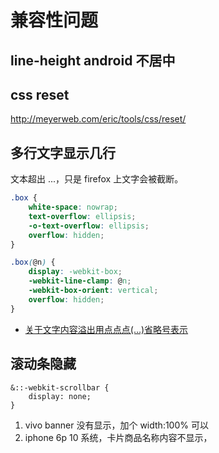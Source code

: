 # 兼容性问题

## line-height android 不居中

## css reset

http://meyerweb.com/eric/tools/css/reset/

## 多行文字显示几行

文本超出 ...，只是 firefox 上文字会被截断。

```css
.box {
    white-space: nowrap;
    text-overflow: ellipsis;
    -o-text-overflow: ellipsis;
    overflow: hidden;
}
```

```css
.box(@n) {
    display: -webkit-box;
    -webkit-line-clamp: @n;
    -webkit-box-orient: vertical;
    overflow: hidden;
}
```

-   [关于文字内容溢出用点点点(…)省略号表示](https://www.zhangxinxu.com/wordpress/2009/09/%e5%85%b3%e4%ba%8e%e6%96%87%e5%ad%97%e5%86%85%e5%ae%b9%e6%ba%a2%e5%87%ba%e7%94%a8%e7%82%b9%e7%82%b9%e7%82%b9-%e7%9c%81%e7%95%a5%e5%8f%b7%e8%a1%a8%e7%a4%ba/)

## 滚动条隐藏

```
&::-webkit-scrollbar {
    display: none;
}
```

1. vivo banner 没有显示，加个 width:100% 可以
2. iphone 6p 10 系统，卡片商品名称内容不显示，
